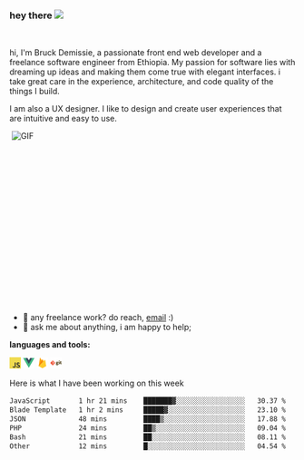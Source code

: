 ### hey there <img src="https://media.giphy.com/media/hvRJCLFzcasrR4ia7z/giphy.gif" width="25px">       

<br />

hi, I'm Bruck Demissie, a passionate  front end  web developer and a freelance software engineer from Ethiopia. My passion for software lies with dreaming up ideas and making them come true with elegant interfaces. i take great care in the experience, architecture, and code quality of the things I build.

I am also a UX designer. I like to design and create user experiences that are intuitive and easy to use.


  <img align="right" alt="GIF" src="https://github.com/abhisheknaiidu/abhisheknaiidu/blob/master/code.gif?raw=true" width="500" height="320" />
  
- 💼 any freelance work? do reach, [email](mailto:brucktafesse25@gmail.com) :)
- 💬 ask me about anything, i am happy to help;

**languages and tools:**  

<code><img height="20" src="https://raw.githubusercontent.com/github/explore/80688e429a7d4ef2fca1e82350fe8e3517d3494d/topics/javascript/javascript.png"></code>
<code><img height="20" src="https://raw.githubusercontent.com/github/explore/80688e429a7d4ef2fca1e82350fe8e3517d3494d/topics/vue/vue.png"></code>
<code><img height="20" src="https://raw.githubusercontent.com/github/explore/80688e429a7d4ef2fca1e82350fe8e3517d3494d/topics/firebase/firebase.png"></code>
<code><img height="20" src="https://raw.githubusercontent.com/github/explore/80688e429a7d4ef2fca1e82350fe8e3517d3494d/topics/git/git.png"></code>


Here is what I have been working on this week
<!--START_SECTION:waka-->

```text
JavaScript       1 hr 21 mins    ███████▓░░░░░░░░░░░░░░░░░   30.37 %
Blade Template   1 hr 2 mins     █████▓░░░░░░░░░░░░░░░░░░░   23.10 %
JSON             48 mins         ████▒░░░░░░░░░░░░░░░░░░░░   17.88 %
PHP              24 mins         ██▒░░░░░░░░░░░░░░░░░░░░░░   09.04 %
Bash             21 mins         ██░░░░░░░░░░░░░░░░░░░░░░░   08.11 %
Other            12 mins         █░░░░░░░░░░░░░░░░░░░░░░░░   04.54 %
```

<!--END_SECTION:waka-->
